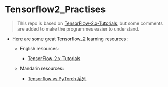 # Tensorflow2_Practises
> This repo is based on [TensorFlow-2.x-Tutorials](https://github.com/dragen1860/TensorFlow-2.x-Tutorials), but some comments are added to make the programmes easier to understand.

- Here are some great Tensorflow_2 learning resources:
    - English resources:
        - [TensorFlow-2.x-Tutorials](https://github.com/dragen1860/TensorFlow-2.x-Tutorials)
    
    - Mandarin resources:
        - [Tensorflow vs PyTorch 系列](https://ithelp.ithome.com.tw/users/20112126/ironman/2841?page=1)
